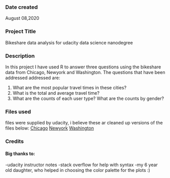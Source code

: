 ### Date created
August 08,2020

### Project Title
Bikeshare data analysis for udacity data science nanodegree

### Description
In this project I have used R to answer three questions using the bikeshare data from Chicago, Newyork and Washington. The questions that have been addressed addressed are:
1. What are the most popular travel times in these cities?
2. What is the total and average travel time?
3. What are the counts of each user type? What are the counts by gender?

### Files used
files were supplied by udacity, i believe these ar cleaned up versions of the files below:
[Chicago](https://www.divvybikes.com/system-data)
[Newyork](https://www.citibikenyc.com/system-data)
[Washington](https://www.capitalbikeshare.com/system-data)

### Credits
#### Big thanks to: ####
-udacity instructor notes
-stack overflow for help with syntax
-my 6 year old daughter, who helped in choosing the color palette for the plots :)
